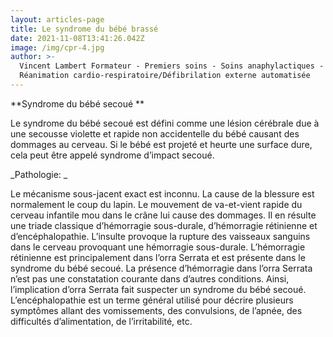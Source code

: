 ```yaml
---
layout: articles-page
title: Le syndrome du bébé brassé
date: 2021-11-08T13:41:26.042Z
image: /img/cpr-4.jpg
author: >-
  Vincent Lambert Formateur - Premiers soins - Soins anaphylactiques -
  Réanimation cardio-respiratoire/Défibrilation externe automatisée
---
```

**Syndrome du bébé secoué **

Le syndrome du bébé secoué est défini comme une lésion cérébrale due à une secousse violette et rapide non accidentelle du bébé causant des dommages au cerveau. Si le bébé est projeté et heurte une surface dure, cela peut être appelé syndrome d’impact secoué. 

_Pathologie: _

Le mécanisme sous-jacent exact est inconnu. La cause de la blessure est normalement le coup du lapin. Le mouvement de va-et-vient rapide du cerveau infantile mou dans le crâne lui cause des dommages. Il en résulte une triade classique d’hémorragie sous-durale, d’hémorragie rétinienne et d’encéphalopathie. L’insulte provoque la rupture des vaisseaux sanguins dans le cerveau provoquant une hémorragie sous-durale. L’hémorragie rétinienne est principalement dans l’orra Serrata et est présente dans le syndrome du bébé secoué. La présence d’hémorragie dans l’orra Serrata n’est pas une constatation courante dans d’autres conditions. Ainsi, l’implication d’orra Serrata fait suspecter un syndrome du bébé secoué. L’encéphalopathie est un terme général utilisé pour décrire plusieurs symptômes allant des vomissements, des convulsions, de l’apnée, des difficultés d’alimentation, de l’irritabilité, etc.
